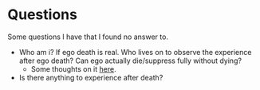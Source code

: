 # Questions

Some questions I have that I found no answer to.

- Who am i? If ego death is real. Who lives on to observe the experience after ego death? Can ego actually die/suppress fully without dying?
  - Some thoughts on it [here](../consciousness/ego.md).
- Is there anything to experience after death?

